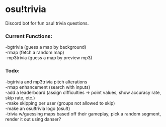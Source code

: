 # osu!trivia
Discord bot for fun osu! trivia questions. 
### Current Functions:  
-bgtrivia (guess a map by background)  
-rmap (fetch a random map)  
-mp3trivia (guess a map by preview mp3)  
### Todo:  
-bgtrivia and mp3trivia pitch alterations  
-rmap enhancement (search with inputs)  
-add a leaderboard (assign difficulties -> point values, show accuracy rate, skip rate, etc.)  
-make skipping per user (groups not allowed to skip)  
-make an osu!trivia logo (osu!t)  
-trivia w/guessing maps based off their gameplay, pick a random segment, render it out
using danser?  
